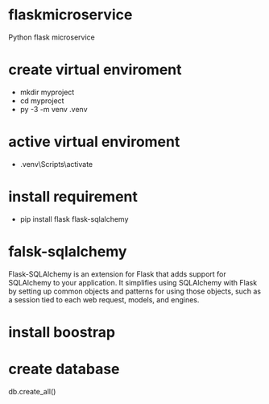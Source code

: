 # flaskmicroservice

Python flask microservice

# create virtual enviroment

- mkdir myproject
- cd myproject
- py -3 -m venv .venv

# active virtual enviroment

- .venv\Scripts\activate

# install requirement

- pip install flask flask-sqlalchemy

# falsk-sqlalchemy

Flask-SQLAlchemy is an extension for Flask that adds support for SQLAlchemy to your application. It simplifies using SQLAlchemy with Flask by setting up common objects and patterns for using those objects, such as a session tied to each web request, models, and engines.

# install boostrap

# create database

db.create_all()
